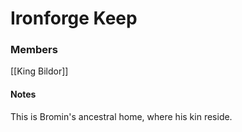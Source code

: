 # Ironforge Keep

### Members
[[King Bildor]]

#### Notes
This is Bromin's ancestral home, where his kin reside.